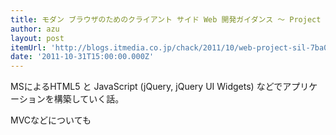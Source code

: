 ```yaml
---
title: モダン ブラウザのためのクライアント サイド Web 開発ガイダンス ～ Project Silk リリース：ASP.NET on the Web.：ITmedia オルタナティブ・ブログ
author: azu
layout: post
itemUrl: 'http://blogs.itmedia.co.jp/chack/2011/10/web-project-sil-7ba0.html'
date: '2011-10-31T15:00:00.000Z'
---
```

MSによるHTML5 と JavaScript (jQuery, jQuery UI Widgets) などでアプリケーションを構築していく話。

MVCなどについても
